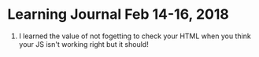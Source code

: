 # Learning Journal Feb 14-16, 2018
1. I learned the value of not fogetting to check your HTML when you think your JS isn't working right but it should!